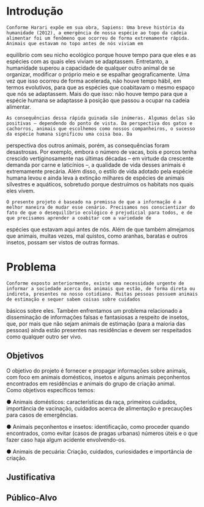 # Introdução
    Conforme Harari expõe em sua obra, Sapiens: Uma breve história da humanidade (2012), a emergência de nossa espécie ao topo da cadeia alimentar foi um fenômeno que ocorreu de forma extremamente rápida. Animais que estavam no topo antes de nós viviam em
equilíbrio com seu nicho ecológico porque houve tempo para que eles e as espécies com as quais eles viviam se adaptassem. Entretanto, a humanidade superou a capacidade de qualquer outro animal de se organizar, modificar o próprio meio e se espalhar geograficamente. Uma vez que isso ocorreu de forma acelerada, não houve tempo hábil, em termos evolutivos, para que as espécies que coabitavam o mesmo espaço que nós se adaptassem. Mais do que isso: não houve tempo para que a espécie humana se adaptasse à posição que passou a ocupar na cadeia alimentar.

    As consequências dessa rápida guinada são inúmeras. Algumas delas são positivas – dependendo do ponto de vista. Da perspectiva dos gatos e cachorros, animais que escolhemos como nossos companheiros, o sucesso da espécie humana significou uma coisa boa. Da
perspectiva dos outros animais, porém, as consequências foram desastrosas. Por exemplo, embora o número de vacas, bois e porcos tenha crescido vertiginosamente nas últimas décadas – em virtude da crescente demanda por carne e laticínios –, a qualidade de vida desses animais é extremamente precária. Além disso, o estilo de vida adotado pela espécie humana levou e ainda leva à extinção milhares de espécies de animais silvestres e aquáticos, sobretudo porque destruímos os habitats nos quais eles vivem.

    O presente projeto é baseado na premissa de que a informação é a melhor maneira de mudar esse cenário. Precisamos nos conscientizar do fato de que o desequilíbrio ecológico é prejudicial para todos, e de que precisamos aprender a coabitar com a variedade de 
espécies que estavam aqui antes de nós. Além de que também almejamos que animais, muitas vezes, mal quistos, como aranhas, baratas e outros insetos, possam ser vistos de outras formas. 
 

# Problema
    Conforme exposto anteriormente, existe uma necessidade urgente de informar a sociedade acerca dos animais que estão, de forma direta ou indireta, presentes no nosso cotidiano. Muitas pessoas possuem animais de estimação e sequer sabem coisas sobre cuidados
básicos sobre eles. Também enfrentamos um problema relacionado a disseminação de informações falsas e fantasiosas a respeito de insetos, que, por mais que não sejam animais de estimação (para a maioria das pessoas) ainda estão presentes nas residências e devem ser respeitados como qualquer outro ser vivo.


## Objetivos
O objetivo do projeto é fornecer e propagar informações sobre animais, com foco em animais domésticos, insetos e alguns animais peçonhentos encontrados em residências e animais do grupo de criação animal.  
Como objetivos específicos temos:

●   Animais domésticos: características da raça, primeiros cuidados, importância de vacinação, cuidados acerca de alimentação e precauções para casos de emergências. 

●   Animais peçonhentos e insetos: identificação, como proceder quando encontrados, como evitar (casos de pragas urbanas) números úteis e o que fazer caso haja algum acidente envolvendo-os.  

●   Animais de pecuária: Criação, cuidados, curiosidades e importância de criação.  

 
## Justificativa


## Público-Alvo



